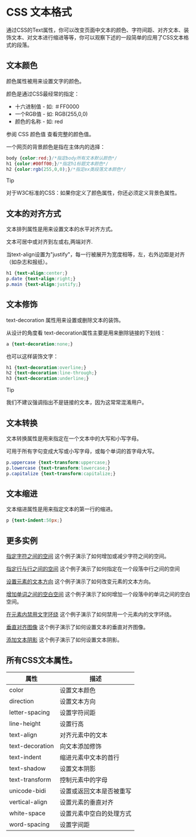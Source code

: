 # CSS 文本格式

通过CSS的Text属性，你可以改变页面中文本的颜色、字符间距、对齐文本、装饰文本、对文本进行缩进等等，你可以观察下述的一段简单的应用了CSS文本格式的段落。

## 文本颜色

颜色属性被用来设置文字的颜色。

颜色是通过CSS最经常的指定：

- 十六进制值 - 如: ＃FF0000
- 一个RGB值 - 如: RGB(255,0,0)
- 颜色的名称 - 如: red

参阅 CSS 颜色值 查看完整的颜色值。

一个网页的背景颜色是指在主体内的选择：

<!--sec data-title="实例" data-filename="css_color" ces-->
```css
body {color:red;}/*指定body所有文本默认颜色*/
h1 {color:#00ff00;}/*指定h1标题文本颜色*/
h2 {color:rgb(255,0,0);}/*指定ex类段落文本颜色*/
```
<!--endsec-->

> [!TIP] 
>  对于W3C标准的CSS：如果你定义了颜色属性，你还必须定义背景色属性。

## 文本的对齐方式

文本排列属性是用来设置文本的水平对齐方式。

文本可居中或对齐到左或右,两端对齐.

当text-align设置为"justify"，每一行被展开为宽度相等，左，右外边距是对齐（如杂志和报纸）。

<!--sec data-title="实例" data-filename="css_text-align_all" ces-->
```css
h1 {text-align:center;}
p.date {text-align:right;}
p.main {text-align:justify;}
```
<!--endsec-->

## 文本修饰

text-decoration 属性用来设置或删除文本的装饰。

从设计的角度看 text-decoration属性主要是用来删除链接的下划线：

<!--sec data-title="实例" data-filename="css_text-decoration_link" ces-->
```css
a {text-decoration:none;}
```
<!--endsec-->

也可以这样装饰文字：

<!--sec data-title="实例" data-filename="css_text-decoration" ces-->
```css
h1 {text-decoration:overline;}
h2 {text-decoration:line-through;}
h3 {text-decoration:underline;}
```
<!--endsec-->

> [!TIP] 
>  我们不建议强调指出不是链接的文本，因为这常常混淆用户。

## 文本转换

文本转换属性是用来指定在一个文本中的大写和小写字母。

可用于所有字句变成大写或小写字母，或每个单词的首字母大写。

<!--sec data-title="实例" data-filename="css_text-transform" ces-->
```css
p.uppercase {text-transform:uppercase;}
p.lowercase {text-transform:lowercase;}
p.capitalize {text-transform:capitalize;}
```
<!--endsec-->

## 文本缩进

文本缩进属性是用来指定文本的第一行的缩进。

<!--sec data-title="实例" data-filename="css_text-indent" ces-->
```css
p {text-indent:50px;}
```
<!--endsec-->

## 更多实例

[指定字符之间的空间](http://# "指定字符之间的空间")
这个例子演示了如何增加或减少字符之间的空间。

[指定行与行之间的空间](http://# "指定行与行之间的空间")
这个例子演示了如何指定在一个段落中行之间的空间

[设置元素的文本方向](http://# "设置元素的文本方向")
这个例子演示了如何改变元素的文本方向。

[增加单词之间的空白空间](http://# "增加单词之间的空白空间")
这个例子演示了如何增加一个段落中的单词之间的空白空间。

[在元素内禁用文字环绕](http://# "在元素内禁用文字环绕")
这个例子演示了如何禁用一个元素内的文字环绕。

[垂直对齐图像](http://# "垂直对齐图像")
这个例子演示了如何设置文本的垂直对齐图像。

[添加文本阴影](http://# "添加文本阴影")
这个例子演示了如何设置文本阴影。

## 所有CSS文本属性。

| 属性  | 描述  |
| ------------ | ------------ |
| color  | 设置文本颜色  |
| direction  | 设置文本方向  |
| letter-spacing  | 设置字符间距  |
| line-height  | 设置行高  |
| text-align  | 对齐元素中的文本  |
| text-decoration  | 向文本添加修饰  |
| text-indent  | 缩进元素中文本的首行  |
| text-shadow  | 设置文本阴影  |
| text-transform  | 控制元素中的字母  |
| unicode-bidi  | 设置或返回文本是否被重写   |
| vertical-align  | 设置元素的垂直对齐  |
| white-space  | 设置元素中空白的处理方式  |
| word-spacing  | 设置字间距  |
